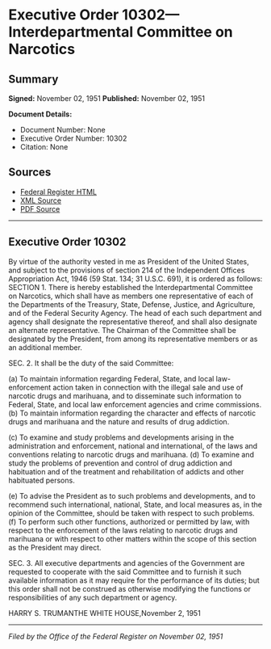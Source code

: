 # Executive Order 10302—Interdepartmental Committee on Narcotics

## Summary

**Signed:** November 02, 1951
**Published:** November 02, 1951

**Document Details:**
- Document Number: None
- Executive Order Number: 10302
- Citation: None

## Sources
- [Federal Register HTML](https://www.presidency.ucsb.edu/documents/executive-order-10302-interdepartmental-committee-narcotics)
- [XML Source](None)
- [PDF Source](None)

---

## Executive Order 10302

By virtue of the authority vested in me as President of the United States, and subject to the provisions of section 214 of the Independent Offices Appropriation Act, 1946 (59 Stat. 134; 31 U.S.C. 691), it is ordered as follows:
SECTION 1. There is hereby established the Interdepartmental Committee on Narcotics, which shall have as members one representative of each of the Departments of the Treasury, State, Defense, Justice, and Agriculture, and of the Federal Security Agency. The head of each such department and agency shall designate the representative thereof, and shall also designate an alternate representative. The Chairman of the Committee shall be designated by the President, from among its representative members or as an additional member.

SEC. 2. It shall be the duty of the said Committee:

(a) To maintain information regarding Federal, State, and local law-enforcement action taken in connection with the illegal sale and use of narcotic drugs and marihuana, and to disseminate such information to Federal, State, and local law enforcement agencies and crime commissions.
(b) To maintain information regarding the character and effects of narcotic drugs and marihuana and the nature and results of drug addiction.

(c) To examine and study problems and developments arising in the administration and enforcement, national and international, of the laws and conventions relating to narcotic drugs and marihuana.
(d) To examine and study the problems of prevention and control of drug addiction and habituation and of the treatment and rehabilitation of addicts and other habituated persons.

(e) To advise the President as to such problems and developments, and to recommend such international, national, State, and local measures as, in the opinion of the Committee, should be taken with respect to such problems.
(f) To perform such other functions, authorized or permitted by law, with respect to the enforcement of the laws relating to narcotic drugs and marihuana or with respect to other matters within the scope of this section as the President may direct.

SEC. 3. All executive departments and agencies of the Government are requested to cooperate with the said Committee and to furnish it such available information as it may require for the performance of its duties; but this order shall not be construed as otherwise modifying the functions or responsibilities of any such department or agency.

HARRY S. TRUMANTHE WHITE HOUSE,November 2, 1951

---

*Filed by the Office of the Federal Register on November 02, 1951*
